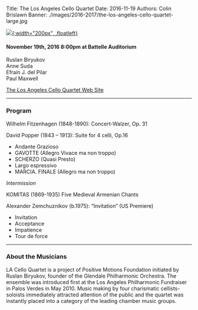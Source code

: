Title: The Los Angeles Cello Quartet
Date: 2016-11-19
Authors: Colin Brislawn
Banner: ./images/2016-2017/the-los-angeles-cello-quartet-large.jpg

[![ ]({filename}/images/2016-2017/the-los-angeles-cello-quartet400.jpg){:width="200px", .floatleft}]({filename}./LosAngelesCelloQuartet.md)

#### November 19th, 2016 8:00pm at Battelle Auditorium

Ruslan Biryukov <br>
Anne Suda <br>
Efraín J. del Pilar <br>
Paul Maxwell

[The Los Angeles Cello Quartet Web Site](http://www.celloart.com/lacq.html)

---

### Program

Wilhelm Fitzenhagen (1848-1890): Concert-Walzer, Op. 31

David Popper (1843 – 1913): Suite for 4 celli, Op.16
- Andante Grazioso
- GAVOTTE (Allegro Vivace ma non troppo) 
- SCHERZO (Quasi Presto)
- Largo espressivo
- MARCIA. FINALE (Allegro ma non troppo)

_Intermission_

KOMITAS (1869-1935)    Five Medieval Armenian Chants 

Alexander Zemchuznikov (b.1975): “Invitation” (US Premiere)
- Invitation
- Acceptance
- Impatience
- Tour de force

---

### About the Musicians

LA Cello Quartet is a project of Positive Motions Foundation initiated by Ruslan
Biryukov, founder of the Glendale Philharmonic Orchestra. The ensemble was
introduced first at the Los Angeles Philharmonic Fundraiser in Palos Verdes in
May 2010. Music making by four charismatic cellists-soloists immediately
attracted attention of the public and the quartet was instantly placed into a
category of the leading chamber music groups.
